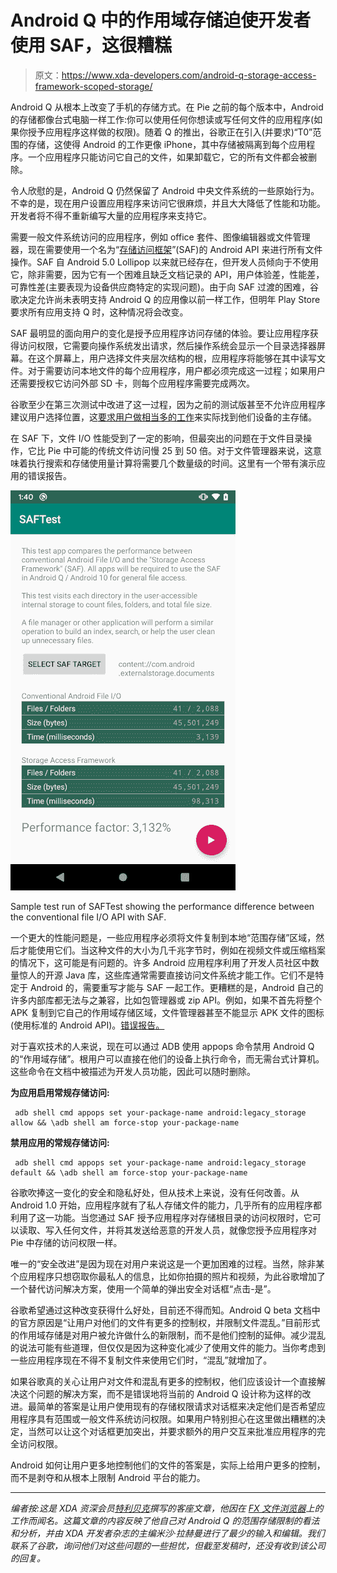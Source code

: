 # Android Q 中的作用域存储迫使开发者使用 SAF，这很糟糕

> 原文：<https://www.xda-developers.com/android-q-storage-access-framework-scoped-storage/>

Android Q 从根本上改变了手机的存储方式。在 Pie 之前的每个版本中，Android 的存储都像台式电脑一样工作:你可以使用任何你想读或写任何文件的应用程序(如果你授予应用程序这样做的权限)。随着 Q 的推出，谷歌正在引入(并要求)“T0”范围的存储，这使得 Android 的工作更像 iPhone，其中存储被隔离到每个应用程序。一个应用程序只能访问它自己的文件，如果卸载它，它的所有文件都会被删除。

令人欣慰的是，Android Q 仍然保留了 Android 中央文件系统的一些原始行为。不幸的是，现在用户设置应用程序来访问它很麻烦，并且大大降低了性能和功能。开发者将不得不重新编写大量的应用程序来支持它。

需要一般文件系统访问的应用程序，例如 office 套件、图像编辑器或文件管理器，现在需要使用一个名为“[存储访问框架](https://developer.android.com/guide/topics/providers/document-provider)”(SAF)的 Android API 来进行所有文件操作。SAF 自 Android 5.0 Lollipop 以来就已经存在，但开发人员倾向于不使用它，除非需要，因为它有一个困难且缺乏文档记录的 API，用户体验差，性能差，可靠性差(主要表现为设备供应商特定的实现问题)。由于向 SAF 过渡的困难，谷歌决定允许尚未表明支持 Android Q 的应用像以前一样工作，但明年 Play Store 要求所有应用支持 Q 时，这种情况将会改变。

SAF 最明显的面向用户的变化是授予应用程序访问存储的体验。要让应用程序获得访问权限，它需要向操作系统发出请求，然后操作系统会显示一个目录选择器屏幕。在这个屏幕上，用户选择文件夹层次结构的根，应用程序将能够在其中读写文件。对于需要访问本地文件的每个应用程序，用户都必须完成这一过程；如果用户还需要授权它访问外部 SD 卡，则每个应用程序需要完成两次。

谷歌至少在第三次测试中改进了这一过程，因为之前的测试版甚至不允许应用程序建议用户选择位置，这[要求用户做相当多的工作](https://issuetracker.google.com/issues/130522927)来实际找到他们设备的主存储。

在 SAF 下，文件 I/O 性能受到了一定的影响，但最突出的问题在于文件目录操作，它比 Pie 中可能的传统文件访问慢 25 到 50 倍。对于文件管理器来说，这意味着执行搜索和存储使用量计算将需要几个数量级的时间。这里有一个带有演示应用的错误报告。

 <picture>![](img/8b72a9b3c942e1d517e4b7bd8aff548e.png)</picture> 

Sample test run of SAFTest showing the performance difference between the conventional file I/O API with SAF.

一个更大的性能问题是，一些应用程序必须将文件复制到本地“范围存储”区域，然后才能使用它们。当这种文件的大小为几千兆字节时，例如在视频文件或压缩档案的情况下，这可能是有问题的。许多 Android 应用程序利用了开发人员社区中数量惊人的开源 Java 库，这些库通常需要直接访问文件系统才能工作。它们不是特定于 Android 的，需要重写才能与 SAF 一起工作。更糟糕的是，Android 自己的许多内部库都无法与之兼容，比如包管理器或 zip API。例如，如果不首先将整个 APK 复制到它自己的作用域存储区域，文件管理器甚至不能显示 APK 文件的图标(使用标准的 Android API)。[错误报告。](https://issuetracker.google.com/issues/130494105)

对于喜欢技术的人来说，现在可以通过 ADB 使用 appops 命令禁用 Android Q 的“作用域存储”。根用户可以直接在他们的设备上执行命令，而无需台式计算机。这些命令在文档中被描述为开发人员功能，因此可以随时删除。

**为应用启用常规存储访问:**

```
 adb shell cmd appops set your-package-name android:legacy_storage allow && \adb shell am force-stop your-package-name 
```

**禁用应用的常规存储访问:**

```
 adb shell cmd appops set your-package-name android:legacy_storage default && \adb shell am force-stop your-package-name 
```

谷歌吹捧这一变化的安全和隐私好处，但从技术上来说，没有任何改善。从 Android 1.0 开始，应用程序就有了私人存储文件的能力，几乎所有的应用程序都利用了这一功能。当您通过 SAF 授予应用程序对存储根目录的访问权限时，它可以读取、写入任何文件，并将其发送给恶意的开发人员，就像您授予应用程序对 Pie 中存储的访问权限一样。

唯一的“安全改进”是因为现在对用户来说这是一个更加困难的过程。当然，除非某个应用程序只想窃取你最私人的信息，比如你拍摄的照片和视频，为此谷歌增加了一个替代访问解决方案，使用一个简单的弹出安全对话框“点击-是”。

谷歌希望通过这种改变获得什么好处，目前还不得而知。Android Q beta 文档中的官方原因是“让用户对他们的文件有更多的控制权，并限制文件混乱。”目前形式的作用域存储是对用户被允许做什么的新限制，而不是他们控制的延伸。减少混乱的说法可能有些道理，但仅仅是因为这种变化减少了使用文件的能力。当你考虑到一些应用程序现在不得不复制文件来使用它们时，“混乱”就增加了。

如果谷歌真的关心让用户对文件和混乱有更多的控制权，他们应该设计一个直接解决这个问题的解决方案，而不是错误地将当前的 Android Q 设计称为这样的改进。最简单的答案是让用户使用现有的存储权限请求对话框来决定他们是否希望应用程序具有范围或一般文件系统访问权限。如果用户特别担心在这里做出糟糕的决定，当然可以让这个对话框更加突出，并要求额外的用户交互来批准应用程序的完全访问权限。

Android 如何让用户更多地控制他们的文件的答案是，实际上给用户更多的控制，而不是剥夺和从根本上限制 Android 平台的能力。

* * *

*编者按:这是 XDA 资深会员[特利贝克](https://forum.xda-developers.com/member.php?u=2954544)撰写的客座文章，他因在 [FX 文件浏览器](https://play.google.com/store/apps/details?id=nextapp.fx)上的工作而闻名。这篇文章的内容反映了他自己对 Android Q 的范围存储限制的看法和分析，并由 XDA 开发者杂志的主编米沙·拉赫曼进行了最少的输入和编辑。我们联系了谷歌，询问他们对这些问题的一些担忧，但截至发稿时，还没有收到该公司的回复。*